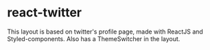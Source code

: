 # react-twitter
This layout is based on twitter's profile page, made with ReactJS and Styled-components. Also has a ThemeSwitcher in the layout.
